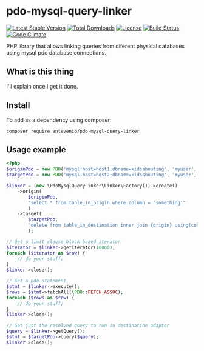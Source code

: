# pdo-mysql-query-linker
[![Latest Stable Version](https://poser.pugx.org/antevenio/pdo-mysql-query-linker/v/stable)](https://packagist.org/packages/antevenio/pdo-mysql-query-linker)
[![Total Downloads](https://poser.pugx.org/antevenio/pdo-mysql-query-linker/downloads)](https://packagist.org/packages/antevenio/pdo-mysql-query-linker)
[![License](https://poser.pugx.org/antevenio/pdo-mysql-query-linker/license)](https://packagist.org/packages/antevenio/pdo-mysql-query-linker)
[![Build Status](https://travis-ci.org/Antevenio/pdo-mysql-query-linker.svg?branch=master)](https://travis-ci.org/Antevenio/pdo-mysql-query-linker)
[![Code Climate](https://codeclimate.com/github/Antevenio/pdo-mysql-query-linker.png)](https://codeclimate.com/github/Antevenio/pdo-mysql-query-linker)

PHP library that allows linking queries from diferent physical databases using mysql pdo database
 connections.

What is this thing
---
I'll explain once I get it done.

Install
---

To add as a dependency using composer:

`composer require antevenio/pdo-mysql-query-linker`

Usage example
---

```php
<?php
$originPdo = new PDO('mysql:host=host1;dbname=kidsshouting', 'myuser', 'mypass');
$targetPdo = new PDO('mysql:host=host2;dbname=kidsshouting', 'myuser', 'mypass');

$linker = (new \PdoMysqlQueryLinker\Linker\Factory())->create()
    ->origin(
        $originPdo, 
        "select * from table_in_origin where column = 'something'"
        )
    ->target(
        $targetPdo, 
        "delete from table_in_destination inner join {origin} using(column)"
        );

// Get a limit clause block based iterator
$iterator = $linker->getIterator(10000);
foreach ($iterator as $row) {
    // do your stuff;
}
$linker->close();

// Get a pdo statement
$stmt = $linker->execute();
$rows = $stmt->fetchAll(\PDO::FETCH_ASSOC);
foreach ($rows as $row) {
    // do your stuff;
}
$linker->close();

// Get just the resolved query to run in destination adapter
$query = $linker->getQuery();
$stmt = $targetPdo->query($query);
$linker->close();
```